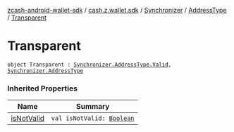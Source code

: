 [zcash-android-wallet-sdk](../../../index.md) / [cash.z.wallet.sdk](../../index.md) / [Synchronizer](../index.md) / [AddressType](index.md) / [Transparent](./-transparent.md)

# Transparent

`object Transparent : `[`Synchronizer.AddressType.Valid`](-valid.md)`, `[`Synchronizer.AddressType`](index.md)

### Inherited Properties

| Name | Summary |
|---|---|
| [isNotValid](is-not-valid.md) | `val isNotValid: `[`Boolean`](https://kotlinlang.org/api/latest/jvm/stdlib/kotlin/-boolean/index.html) |
